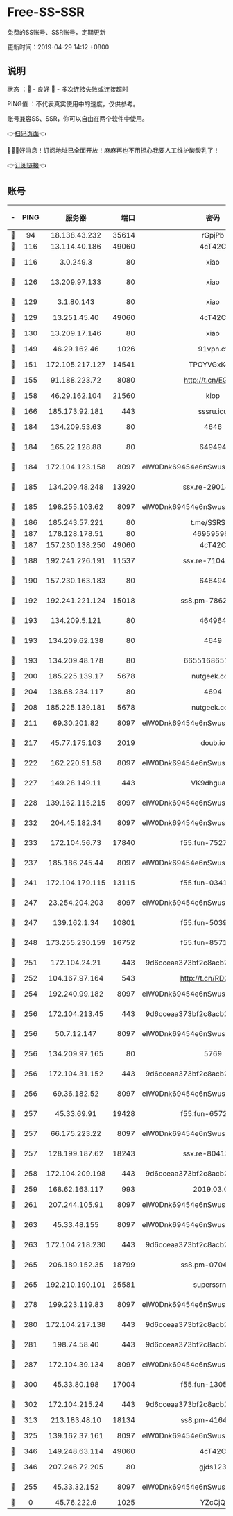 # Free-SS-SSR

免费的SS账号、SSR账号，定期更新

更新时间：2019-04-29 14:12 +0800

## 说明

状态     ：🙂 - 良好 🙁 - 多次连接失败或连接超时

PING值   ：不代表真实使用中的速度，仅供参考。

账号兼容SS、SSR，你可以自由在两个软件中使用。

👉[扫码页面](https://liesauer.github.io/Free-SS-SSR/)👈

🎉🎉🎉好消息！订阅地址已全面开放！麻麻再也不用担心我要人工维护酸酸乳了！

👉[订阅链接](https://www.liesauer.net/yogurt/subscribe?ACCESS_TOKEN=DAYxR3mMaZAsaqUb)👈

## 账号

|-|PING|服务器|端口|密码|加密方式|区域|
|:----:|:----:|:-----:|-----:|:----:|:----:|:----:|
|🙂|94|18.138.43.232|35614|rGpjPb|rc4-md5|SG|
|🙂|116|13.114.40.186|49060|4cT42C|chacha20|JP|
|🙂|116|3.0.249.3|80|xiao|aes-128-ctr|SG|
|🙂|126|13.209.97.133|80|xiao|aes-128-ctr|KR|
|🙂|129|3.1.80.143|80|xiao|aes-128-ctr|SG|
|🙂|129|13.251.45.40|49060|4cT42C|chacha20|SG|
|🙂|130|13.209.17.146|80|xiao|aes-128-ctr|KR|
|🙂|149|46.29.162.46|1026|91vpn.cf|rc4-md5|RU|
|🙂|151|172.105.217.127|14541|TPOYVGxKglpi|aes-256-cfb|JP|
|🙂|155|91.188.223.72|8080|http://t.cn/EGJIyrl|rc4-md5|RU|
|🙂|158|46.29.162.104|21560|kiop|aes-128-ctr|RU|
|🙂|166|185.173.92.181|443|sssru.icu|rc4-md5|RU|
|🙂|184|134.209.53.63|80|4646|aes-256-cfb|US|
|🙂|184|165.22.128.88|80|649494|aes-256-cfb|US|
|🙂|184|172.104.123.158|8097|eIW0Dnk69454e6nSwuspv9DmS201tQ0D|aes-256-cfb|JP|
|🙂|185|134.209.48.248|13920|ssx.re-29014599|aes-256-cfb|US|
|🙂|185|198.255.103.62|8097|eIW0Dnk69454e6nSwuspv9DmS201tQ0D|aes-256-cfb|US|
|🙂|186|185.243.57.221|80|t.me/SSRSUB|rc4-md5|US|
|🙂|187|178.128.178.51|80|469595985|chacha20|US|
|🙂|187|157.230.138.250|49060|4cT42C|chacha20|US|
|🙂|188|192.241.226.191|11537|ssx.re-71041987|aes-256-cfb|US|
|🙂|190|157.230.163.183|80|646494|aes-256-cfb|US|
|🙂|192|192.241.221.124|15018|ss8.pm-78627570|aes-256-cfb|US|
|🙂|193|134.209.5.121|80|464964|aes-256-cfb|US|
|🙂|193|134.209.62.138|80|4649|aes-256-cfb|US|
|🙂|193|134.209.48.178|80|6655168651651|aes-256-cfb|US|
|🙂|200|185.225.139.17|5678|nutgeek.com|rc4-md5|US|
|🙂|204|138.68.234.117|80|4694|aes-256-cfb|US|
|🙂|208|185.225.139.181|5678|nutgeek.com|rc4-md5|US|
|🙂|211|69.30.201.82|8097|eIW0Dnk69454e6nSwuspv9DmS201tQ0D|aes-256-cfb|US|
|🙂|217|45.77.175.103|2019|doub.io|aes-128-ctr|SG|
|🙂|222|162.220.51.58|8097|eIW0Dnk69454e6nSwuspv9DmS201tQ0D|aes-256-cfb|US|
|🙂|227|149.28.149.11|443|VK9dhgualsL|aes-256-cfb|SG|
|🙂|228|139.162.115.215|8097|eIW0Dnk69454e6nSwuspv9DmS201tQ0D|aes-256-cfb|JP|
|🙂|232|204.45.182.34|8097|eIW0Dnk69454e6nSwuspv9DmS201tQ0D|aes-256-cfb|US|
|🙂|233|172.104.56.73|17840|f55.fun-75279509|aes-256-cfb|SG|
|🙂|237|185.186.245.44|8097|eIW0Dnk69454e6nSwuspv9DmS201tQ0D|aes-256-cfb|NL|
|🙂|241|172.104.179.115|13115|f55.fun-03417536|aes-256-cfb|SG|
|🙂|247|23.254.204.203|8097|eIW0Dnk69454e6nSwuspv9DmS201tQ0D|aes-256-cfb|US|
|🙂|247|139.162.1.34|10801|f55.fun-50393823|aes-256-cfb|SG|
|🙂|248|173.255.230.159|16752|f55.fun-85712456|aes-256-cfb|US|
|🙂|251|172.104.24.21|443|9d6cceaa373bf2c8acb22e60b6a58be6|aes-256-cfb|US|
|🙂|252|104.167.97.164|543|http://t.cn/RD0D7sx|rc4-md5|CA|
|🙂|254|192.240.99.182|8097|eIW0Dnk69454e6nSwuspv9DmS201tQ0D|aes-256-cfb|US|
|🙂|256|172.104.213.45|443|9d6cceaa373bf2c8acb22e60b6a58be6|aes-256-cfb|US|
|🙂|256|50.7.12.147|8097|eIW0Dnk69454e6nSwuspv9DmS201tQ0D|aes-256-cfb|US|
|🙂|256|134.209.97.165|80|5769|aes-256-cfb|SG|
|🙂|256|172.104.31.152|443|9d6cceaa373bf2c8acb22e60b6a58be6|aes-256-cfb|US|
|🙂|256|69.36.182.52|8097|eIW0Dnk69454e6nSwuspv9DmS201tQ0D|aes-256-cfb|US|
|🙂|257|45.33.69.91|19428|f55.fun-65720046|aes-256-cfb|US|
|🙂|257|66.175.223.22|8097|eIW0Dnk69454e6nSwuspv9DmS201tQ0D|aes-256-cfb|US|
|🙂|257|128.199.187.62|18243|ssx.re-80413922|aes-256-cfb|SG|
|🙂|258|172.104.209.198|443|9d6cceaa373bf2c8acb22e60b6a58be6|aes-256-cfb|US|
|🙂|259|168.62.163.117|993|2019.03.07|rc4-md5|US|
|🙂|261|207.244.105.91|8097|eIW0Dnk69454e6nSwuspv9DmS201tQ0D|aes-256-cfb|US|
|🙂|263|45.33.48.155|8097|eIW0Dnk69454e6nSwuspv9DmS201tQ0D|aes-256-cfb|US|
|🙂|263|172.104.218.230|443|9d6cceaa373bf2c8acb22e60b6a58be6|aes-256-cfb|US|
|🙂|265|206.189.152.35|18799|ss8.pm-07046338|aes-256-cfb|SG|
|🙂|265|192.210.190.101|25581|superssrnet|aes-256-cfb|US|
|🙂|278|199.223.119.83|8097|eIW0Dnk69454e6nSwuspv9DmS201tQ0D|aes-256-cfb|US|
|🙂|280|172.104.217.138|443|9d6cceaa373bf2c8acb22e60b6a58be6|aes-256-cfb|US|
|🙂|281|198.74.58.40|443|9d6cceaa373bf2c8acb22e60b6a58be6|aes-256-cfb|US|
|🙂|287|172.104.39.134|8097|eIW0Dnk69454e6nSwuspv9DmS201tQ0D|aes-256-cfb|SG|
|🙂|300|45.33.80.198|17004|f55.fun-13055588|aes-256-cfb|US|
|🙂|302|172.104.215.24|443|9d6cceaa373bf2c8acb22e60b6a58be6|aes-256-cfb|US|
|🙂|313|213.183.48.10|18134|ss8.pm-41643854|rc4-md5|RU|
|🙂|325|139.162.37.161|8097|eIW0Dnk69454e6nSwuspv9DmS201tQ0D|aes-256-cfb|SG|
|🙂|346|149.248.63.114|49060|4cT42C|chacha20|CA|
|🙂|346|207.246.72.205|80|gjds123|aes-256-cfb|US|
|🙂|255|45.33.32.152|8097|eIW0Dnk69454e6nSwuspv9DmS201tQ0D|aes-256-cfb|US|
|🙁|0|45.76.222.9|1025|YZcCjQ|rc4-md5|JP|
